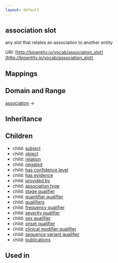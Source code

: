 ```yaml
---
layout: default
---
```


## association slot


any slot that relates an association to another entity

URI: [http://bioentity.io/vocab/association_slot](http://bioentity.io/vocab/association_slot)
## Mappings


## Domain and Range

[association](Association.html) -> 

## Inheritance


## Children

 *  child: [subject](subject.html)
 *  child: [object](object.html)
 *  child: [relation](relation.html)
 *  child: [negated](negated.html)
 *  child: [has confidence level](has_confidence_level.html)
 *  child: [has evidence](has_evidence.html)
 *  child: [provided by](provided_by.html)
 *  child: [association type](association_type.html)
 *  child: [stage qualifier](stage_qualifier.html)
 *  child: [quantifier qualifier](quantifier_qualifier.html)
 *  child: [qualifiers](qualifiers.html)
 *  child: [frequency qualifier](frequency_qualifier.html)
 *  child: [severity qualifier](severity_qualifier.html)
 *  child: [sex qualifier](sex_qualifier.html)
 *  child: [onset qualifier](onset_qualifier.html)
 *  child: [clinical modifier qualifier](clinical_modifier_qualifier.html)
 *  child: [sequence variant qualifier](sequence_variant_qualifier.html)
 *  child: [publications](publications.html)

## Used in

